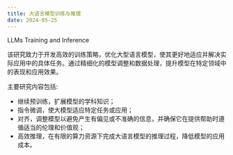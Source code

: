 ```yaml
---
title: 大语言模型训练与推理
date: 2024-05-25
---
```


LLMs Training and Inference

该研究致力于开发高效的训练策略，优化大型语言模型，使其更好地适应并解决实际应用中的具体任务。通过精细化的模型调整和数据处理，提升模型在特定领域中的表现和应用效果。

<!--more-->

主要研究内容包括: 
- 继续预训练，扩展模型的学科知识；
- 指令微调，使大模型适应特定任务或应用；
- 对齐，调整模型以避免产生有偏见或不准确的信息，并确保它在提供帮助时遵循适当的伦理和价值观；
- 高效推理，在有限的算力资源下完成大语言模型的推理过程，降低模型的应用成本。

